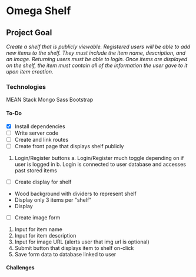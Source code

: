 # Omega Shelf

## Project Goal
*Create a shelf that is publicly viewable. Registered users will be able to add new items to the shelf. They must include the item name, description, and an image. Returning users must be able to login. Once items are displayed on the shelf, the item must contain all of the information the user gave to it upon item creation.*

### Technologies
MEAN Stack
Mongo
Sass
Bootstrap

#### To-Do
- [x] Install dependencies
- [ ] Write server code
- [ ] Create and link routes
- [ ] Create front page that displays shelf publicly
1. Login/Register buttons
a. Login/Register much toggle depending on if user is logged in
b. Login is connected to user database and accesses past stored items
- [ ] Create display for shelf
+ Wood background with dividers to represent shelf
+ Display only 3 items per "shelf"
+ Display
- [ ] Create image form
1. Input for item name
2. Input for item description
3. Input for image URL (alerts user that img url is optional)
4. Submit button that displays item to shelf on-click
5. Save form data to database linked to user

#### Challenges
